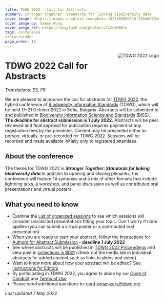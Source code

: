 ```yaml
---
title: TDWG 2022 - Call for Abstracts
summary: Stronger Together: Standards for linking biodiversity data
cover_image: https://images.unsplash.com/photo-1625465809518-56046973ecbf
cover_image_by: Sammy Wong
cover_image_ref: https://unsplash.com/photos/v3iCc0K6Kfo
tags: conference
status:hidden
page_order: 16
---
```


<img src="https://static.tdwg.org/conferences/2022/tdwg-2022-logo-sm.png" alt="TDWG 2022 Logo" style="float:right;padding-left:10px;padding-bottom:10px">

# TDWG 2022 Call for Abstracts 

_Translations: ES, FR_

We are pleased to announce the call for abstracts for [TDWG 2022](https://www.tdwg.org/conferences/2022/), the hybrid conference of [Biodiversity Information Standards](https://tdwg.org/) (TDWG), which will be held 17–21 October 2022 in Sofia, Bulgaria. Abstracts will be submitted to and published in [Biodiversity Information Science and Standards](https://biss.pensoft.net/) (BISS). **The deadline for abstract submission is 1 July 2022.** Abstracts will be peer reviewed and final approval for publication requires payment of any registration fees by the presenter. Content may be presented either in-person, virtually, or pre-recorded for TDWG 2022. Sessions will be recorded and made available initially only to registered attendees.

## About the conference

The theme for TDWG 2022 is _**Stronger Together: Standards for linking biodiversity data**_ In addition to opening and closing plenaries, the conference will feature 14 symposia and a mix of other formats that include lightning talks, a workshop, and panel discussion as well as contributed oral presentations and virtual posters. 

## What you need to know

 * Examine the [List of organized sessions](../session-list/) to see which sessions will consider unsolicited presentations fitting your topic. Don't worry if none applies (you can submit a virtual poster or a contributed oral presentation)
 * When you are ready to start your abstract, follow the [Instructions for Authors for Abstract Submission](https://www.tdwg.org/conferences/2022/instructions-for-abstract-submission/) - **deadline 1 July 2022**
 * See where abstracts will be published in [TDWG 2022 Proceedings](https://biss.pensoft.net/collections/) and view past in [collections in BISS](https://biss.pensoft.net/collections/) (check out the media tab in individual abstracts for added content such as links to slides and video)
 * Want to know more about how your abstract will be edited? See [Instructions for Editors](https://www.tdwg.org/conferences/2022/instructions-for-editors/)
 * By participating in TDWG 2022, you agree to abide by our [Code of Conduct](https://www.tdwg.org/about/code-of-conduct/) and [Terms of Use](https://www.tdwg.org/about/terms-of-use/)
 * Please send additional questions to: [conf-organizers@tdwg.org](mailto:conf-organizers@tdwg.org)


_Last updated 7 May 2022_

